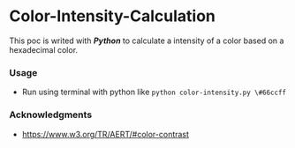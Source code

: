 # Color-Intensity-Calculation
This poc is writed with ***Python*** to calculate a intensity of a color based on a hexadecimal color.

### Usage
* Run using terminal with python like ```python color-intensity.py \#66ccff```

### Acknowledgments
* https://www.w3.org/TR/AERT/#color-contrast
